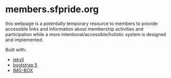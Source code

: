 # members.sfpride.org

this webpage is a potentially temporary resource to members to provide accessible links and information about membership activities and participation while a more intentional/accessible/holistic system is designed and implemented. 

Built with:  

- [jekyll](https://jekyllrb.com/)
- [bootstrap 5](https://getboostrap.com)
- [IMG-BOX](https://github.com/krittanon-w/IMG-BOX)